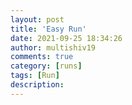 ```yaml
---
layout: post
title: 'Easy Run'
date: 2021-09-25 18:34:26
author: multishiv19
comments: true
category: [runs]
tags: [Run]
description: 
---
```


<div width='100%' class='strava-embed-placeholder' data-embed-type='activity' data-embed-id='6014711422'></div>
<script src='https://strava-embeds.com/embed.js'></script>
